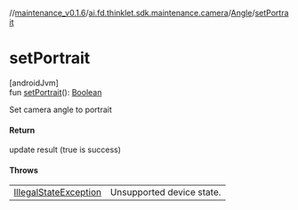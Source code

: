 //[maintenance_v0.1.6](../../../index.md)/[ai.fd.thinklet.sdk.maintenance.camera](../index.md)/[Angle](index.md)/[setPortrait](set-portrait.md)

# setPortrait

[androidJvm]\
fun [setPortrait](set-portrait.md)(): [Boolean](https://kotlinlang.org/api/latest/jvm/stdlib/kotlin/-boolean/index.html)

Set camera angle to portrait

#### Return

update result (true is success)

#### Throws

| | |
|---|---|
| [IllegalStateException](https://kotlinlang.org/api/latest/jvm/stdlib/kotlin/-illegal-state-exception/index.html) | Unsupported device state. |
